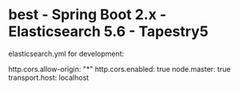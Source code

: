 # best - Spring Boot 2.x - Elasticsearch 5.6 - Tapestry5

elasticsearch.yml for development:

http.cors.allow-origin: "*"
http.cors.enabled: true 
node.master: true
transport.host: localhost
